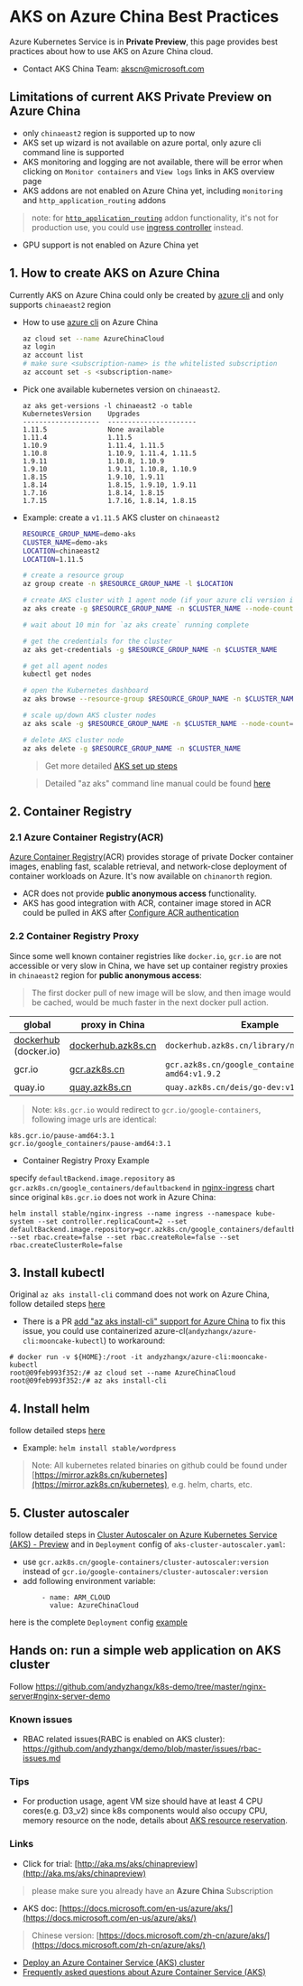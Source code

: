# AKS on Azure China Best Practices
Azure Kubernetes Service is in **Private Preview**, this page provides best practices about how to use AKS on Azure China cloud.
 - Contact AKS China Team: [akscn@microsoft.com](mailto:akscn@microsoft.com)

## Limitations of current AKS Private Preview on Azure China
 - only `chinaeast2` region is supported up to now
 - AKS set up wizard is not available on azure portal, only azure cli command line is supported
 - AKS monitoring and logging are not available, there will be error when clicking on `Monitor containers` and `View logs` links in AKS overview page
 - AKS addons are not enabled on Azure China yet, including `monitoring` and `http_application_routing` addons
 > note: for [`http_application_routing`](https://docs.microsoft.com/en-us/azure/aks/http-application-routing) addon functionality, it's not for production use, you could use [ingress controller](https://docs.microsoft.com/en-us/azure/aks/ingress-basic) instead.
 - GPU support is not enabled on Azure China yet

## 1. How to create AKS on Azure China
Currently AKS on Azure China could only be created by [azure cli](https://docs.microsoft.com/en-us/cli/azure/install-azure-cli) and only supports `chinaeast2` region

- How to use [azure cli](https://docs.microsoft.com/en-us/cli/azure/install-azure-cli) on Azure China

    ```sh
    az cloud set --name AzureChinaCloud
    az login
    az account list
    # make sure <subscription-name> is the whitelisted subscription
    az account set -s <subscription-name>
    ```

- Pick one available kubernetes version on `chinaeast2`.

    ```
    az aks get-versions -l chinaeast2 -o table
    KubernetesVersion    Upgrades
    -------------------  ----------------------
    1.11.5               None available
    1.11.4               1.11.5
    1.10.9               1.11.4, 1.11.5
    1.10.8               1.10.9, 1.11.4, 1.11.5
    1.9.11               1.10.8, 1.10.9
    1.9.10               1.9.11, 1.10.8, 1.10.9
    1.8.15               1.9.10, 1.9.11
    1.8.14               1.8.15, 1.9.10, 1.9.11
    1.7.16               1.8.14, 1.8.15
    1.7.15               1.7.16, 1.8.14, 1.8.15
    ```

- Example: create a `v1.11.5` AKS cluster on `chinaeast2`

    ```sh
    RESOURCE_GROUP_NAME=demo-aks
    CLUSTER_NAME=demo-aks
    LOCATION=chinaeast2
    LOCATION=1.11.5
    
    # create a resource group
    az group create -n $RESOURCE_GROUP_NAME -l $LOCATION
    
    # create AKS cluster with 1 agent node (if your azure cli version is low, remove `--disable-rbac`)
    az aks create -g $RESOURCE_GROUP_NAME -n $CLUSTER_NAME --node-count 1 --node-vm-size Standard_D3_v2 --disable-rbac --generate-ssh-keys --kubernetes-version $VERSION -l $LOCATION
    
    # wait about 10 min for `az aks create` running complete
    
    # get the credentials for the cluster
    az aks get-credentials -g $RESOURCE_GROUP_NAME -n $CLUSTER_NAME
    
    # get all agent nodes
    kubectl get nodes
    
    # open the Kubernetes dashboard
    az aks browse --resource-group $RESOURCE_GROUP_NAME -n $CLUSTER_NAME
    
    # scale up/down AKS cluster nodes 
    az aks scale -g $RESOURCE_GROUP_NAME -n $CLUSTER_NAME --node-count=2
    
    # delete AKS cluster node
    az aks delete -g $RESOURCE_GROUP_NAME -n $CLUSTER_NAME
    
    ```

    > Get more detailed [AKS set up steps](https://docs.microsoft.com/en-us/azure/aks/kubernetes-walkthrough)
 
    > Detailed "az aks" command line manual could be found [here](https://docs.microsoft.com/en-us/cli/azure/aks)


## 2. Container Registry

### 2.1 Azure Container Registry(ACR)

[Azure Container Registry](https://azure.microsoft.com/en-us/services/container-registry/)(ACR) provides storage of private Docker container images, enabling fast, scalable retrieval, and network-close deployment of container workloads on Azure. It's now available on `chinanorth` region.
 - ACR does not provide **public anonymous access** functionality.
 - AKS has good integration with ACR, container image stored in ACR could be pulled in AKS after [Configure ACR authentication
](https://docs.microsoft.com/en-us/azure/aks/tutorial-kubernetes-deploy-cluster#configure-acr-authentication)

### 2.2 Container Registry Proxy

Since some well known container registries like `docker.io`, `gcr.io` are not accessible or very slow in China, we have set up container registry proxies in `chinaeast2` region for **public anonymous access**:
 > The first docker pull of new image will be slow, and then image would be cached, would be much faster in the next docker pull action.
 
| global | proxy in China | Example |
| ---- | ---- | ---- |
| [dockerhub](hub.docker.com) (docker.io) | [dockerhub.azk8s.cn](http://mirror.azk8s.cn/help/docker-registry-proxy-cache.html) | `dockerhub.azk8s.cn/library/nginx`|
| gcr.io | [gcr.azk8s.cn](http://mirror.azk8s.cn/help/gcr-proxy-cache.html) | `gcr.azk8s.cn/google_containers/hyperkube-amd64:v1.9.2` |
| quay.io | [quay.azk8s.cn](http://mirror.azk8s.cn/help/quay-proxy-cache.html) | `quay.azk8s.cn/deis/go-dev:v1.10.0` |

> Note:
`k8s.gcr.io` would redirect to `gcr.io/google-containers`, following image urls are identical:

```
k8s.gcr.io/pause-amd64:3.1
gcr.io/google_containers/pause-amd64:3.1
```
 - Container Registry Proxy Example

specify `defaultBackend.image.repository` as `gcr.azk8s.cn/google_containers/defaultbackend` in [nginx-ingress](https://github.com/helm/charts/tree/master/stable/nginx-ingress) chart since original `k8s.gcr.io` does not work in Azure China:
```
helm install stable/nginx-ingress --name ingress --namespace kube-system --set controller.replicaCount=2 --set defaultBackend.image.repository=gcr.azk8s.cn/google_containers/defaultbackend --set rbac.create=false --set rbac.createRole=false --set rbac.createClusterRole=false
```

## 3. Install kubectl

Original `az aks install-cli` command does not work on Azure China, follow detailed steps [here](https://mirror.azk8s.cn/help/kubernetes.html)
 - There is a PR [add "az aks install-cli" support for Azure China](https://github.com/Azure/azure-cli/pull/8675) to fix this issue, you could use containerized azure-cl(`andyzhangx/azure-cli:mooncake-kubectl`) to workaround:

```
# docker run -v ${HOME}:/root -it andyzhangx/azure-cli:mooncake-kubectl
root@09feb993f352:/# az cloud set --name AzureChinaCloud
root@09feb993f352:/# az aks install-cli
```

## 4. Install helm

follow detailed steps [here](https://mirror.azk8s.cn/help/kubernetes.html)
 - Example: `helm install stable/wordpress`

> Note:
All kubernetes related binaries on github could be found under [https://mirror.azk8s.cn/kubernetes](https://mirror.azk8s.cn/kubernetes), e.g. helm, charts, etc.

## 5. Cluster autoscaler

follow detailed steps in [Cluster Autoscaler on Azure Kubernetes Service (AKS) - Preview](https://docs.microsoft.com/en-us/azure/aks/autoscaler) and in `Deployment` config of `aks-cluster-autoscaler.yaml`:
 - use `gcr.azk8s.cn/google-containers/cluster-autoscaler:version` instead of `gcr.io/google-containers/cluster-autoscaler:version`
 - add following environment variable:
```
        - name: ARM_CLOUD
          value: AzureChinaCloud
```
here is the complete `Deployment` config [example](https://github.com/Azure/container-service-for-azure-china/blob/master/aks/cluster-autoscaler-deployment-mooncake.yaml)

## Hands on: run a simple web application on AKS cluster

Follow https://github.com/andyzhangx/k8s-demo/tree/master/nginx-server#nginx-server-demo

### Known issues

 - RBAC related issues(RABC is enabled on AKS cluster): https://github.com/andyzhangx/demo/blob/master/issues/rbac-issues.md
 
### Tips

 - For production usage, agent VM size should have at least 4 CPU cores(e.g. D3_v2) since k8s components would also occupy CPU, memory resource on the node, details about [AKS resource reservation](https://docs.microsoft.com/en-us/azure/aks/concepts-clusters-workloads#resource-reservations).

### Links

 - Click for trial: [http://aka.ms/aks/chinapreview](http://aka.ms/aks/chinapreview)
  > please make sure you already have an **Azure China** Subscription
 - AKS doc: [https://docs.microsoft.com/en-us/azure/aks/](https://docs.microsoft.com/en-us/azure/aks/) 
  > Chinese version: [https://docs.microsoft.com/zh-cn/azure/aks/](https://docs.microsoft.com/zh-cn/azure/aks/) 
 - [Deploy an Azure Container Service (AKS) cluster](https://docs.microsoft.com/en-us/azure/aks/kubernetes-walkthrough)
 - [Frequently asked questions about Azure Container Service (AKS)](https://docs.microsoft.com/en-us/azure/aks/faq#are-security-updates-applied-to-aks-agent-nodes)
